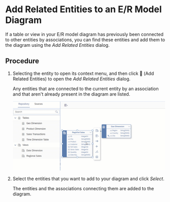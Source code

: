 <!-- loiobbde0a7a23ef4c87afd1cc59cdefd33c -->

<link rel="stylesheet" type="text/css" href="../css/sap-icons.css"/>

# Add Related Entities to an E/R Model Diagram

If a table or view in your E/R model diagram has previously been connected to other entities by associations, you can find these entities and add them to the diagram using the *Add Related Entities* dialog.



<a name="loiobbde0a7a23ef4c87afd1cc59cdefd33c__steps_gzm_1vd_jsb"/>

## Procedure

1.  Selecting the entity to open its context menu, and then click <span class="FPA-icons"></span> \(Add Related Entities\) to open the *Add Related Entities* dialog.

    Any entities that are connected to the current entity by an association and that aren't already present in the diagram are listed.

    ![](images/Add_Related_Entities_4f739dc.gif)

2.  Select the entities that you want to add to your diagram and click *Select*.

    The entities and the associations connecting them are added to the diagram.


